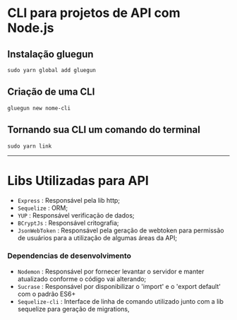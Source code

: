 # CLI para projetos de API com Node.js

## Instalação gluegun
```
sudo yarn global add gluegun
```

## Criação de uma CLI
```
gluegun new nome-cli
```

## Tornando sua CLI um comando do terminal
```
sudo yarn link
```

----

# Libs Utilizadas para API
- ``Express`` : Responsável pela lib http;
- ``Sequelize`` : ORM;
- ``YUP`` : Responsável verificação de dados;
- ``BCryptJs`` : Responsável critografia;
- ``JsonWebToken`` : Responsável pela geração de webtoken para permissão de usuários para a utilização de algumas áreas da API;
### Dependencias de desenvolvimento
- ``Nodemon`` : Responsável por fornecer levantar o servidor e manter atualizado conforme o código vai alterando;
- ``Sucrase`` : Responsável por disponibilizar o 'import' e o 'export default' com o padrão ES6+
- ``Sequelize-cli`` : Interface de linha de comando utilizado junto com a lib sequelize para geração de migrations,
